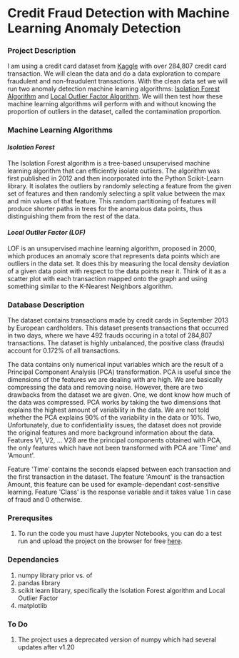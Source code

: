 # Credit Fraud Detection with Machine Learning Anomaly Detection
### Project Description
I am using a credit card dataset from [Kaggle](https://www.kaggle.com/mlg-ulb/creditcardfraud) with over 284,807 credit card transaction. We will clean the data and do a data exploration to compare fraudulent and non-fraudulent transactions. With the clean data set we will run two anomaly detection machine learning algorithms: [Isolation Forest Algorithm](https://scikit-learn.org/stable/modules/generated/sklearn.ensemble.IsolationForest.html) and [Local Outlier Factor Algorithm](https://scikit-learn.org/stable/modules/generated/sklearn.neighbors.LocalOutlierFactor.html). We will then test how these machine learning algorithms will perform with and without knowing the proportion of outliers in the dataset, called the contamination proportion.

### Machine Learning Algorithms
#### _Isolation Forest_
The Isolation Forest algorithm is a tree-based unsupervised machine learning algorithm that can efficiently isolate outliers. The algorithm was first published in 2012 and then incorporated into the Python Scikit-Learn library. It isolates the outliers by randomly selecting a feature from the given set of features and then randomly selecting a split value between the max and min values of that feature. This random partitioning of features will produce shorter paths in trees for the anomalous data points, thus distinguishing them from the rest of the data.

#### _Local Outlier Factor (LOF)_
LOF is an unsupervised machine learning algorithm, proposed in 2000, which produces an anomaly score that represents data points which are outliers in the data set. It does this by measuring the local density deviation of a given data point with respect to the data points near it. Think of it as a scatter plot with each transaction mapped onto the graph and using something similar to the K-Nearest Neighbors algorithm.

### Database Description
The dataset contains transactions made by credit cards in September 2013 by European cardholders. This dataset presents transactions that occurred in two days, where we have 492 frauds occuring in a total of 284,807 transactions. The dataset is highly unbalanced, the positive class (frauds) account for 0.172% of all transactions.

The data contains only numerical input variables which are the result of a Principal Component Analysis (PCA) transformation. PCA is useful since the dimensions of the features we are dealing with are high. We are basically compressing the data and removing noise. However, there are two drawbacks from the dataset we are given. One, we dont know how much of the data was compressed. PCA works by taking the two dimensions that explains the highest amount of variability in the data. We are not told whether the PCA explains 90% of the variability in the data or 10%. Two, Unfortunately, due to confidentiality issues, the dataset does not provide the original features and more background information about the data. Features V1, V2, … V28 are the principal components obtained with PCA, the only features which have not been transformed with PCA are 'Time' and 'Amount'.

Feature 'Time' contains the seconds elapsed between each transaction and the first transaction in the dataset. The feature 'Amount' is the transaction Amount, this feature can be used for example-dependant cost-sensitive learning. Feature 'Class' is the response variable and it takes value 1 in case of fraud and 0 otherwise.

### Prerequsites
1. To run the code you must have Jupyter Notebooks, you can do a test run and upload the project on the browser for free [here](https://jupyter.org/).

### Dependancies
1. numpy library prior vs. of 
2. pandas library
3. scikit learn library, specifically the Isolation Forest algorithm and Local Outlier Factor
4. matplotlib

### To Do
1. The project uses a deprecated version of numpy which had several updates after v1.20
